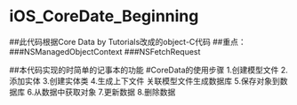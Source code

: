 # iOS_CoreDate_Beginning
##此代码根据Core Data by Tutorials改成的object-C代码
##重点：
###NSManagedObjectContext
###NSFetchRequest

##本代码实现的时简单的记事本的功能
#CoreData的使用步骤
1.创建模型文件
2.添加实体
3.创建实体类
4.生成上下文件 关联模型文件生成数据库
5.保存对象到数据库
6.从数据中获取对象
7.更新数据
8.删除数据
